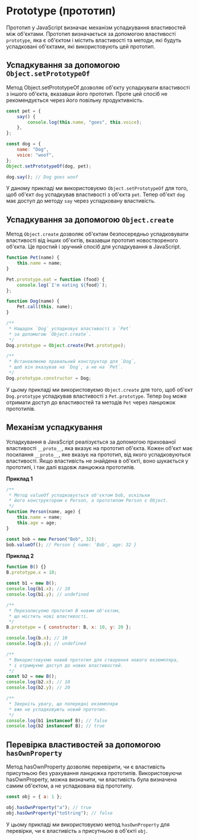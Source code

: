 # Prototype (прототип)

Прототип у JavaScript визначає механізм успадкування властивостей між об'єктами. Прототип визначається за допомогою властивості `prototype`, яка є об'єктом і містить властивості та методи, які будуть успадковані об'єктами, які використовують цей прототип.

## Успадкування за допомогою `Object.setPrototypeOf`

Метод Object.setPrototypeOf дозволяє об'єкту успадкувати властивості з іншого об'єкта, вказавши його прототип. Проте цей спосіб не рекомендується через його повільну продуктивність.

```js
const pet = {
    say() {
        console.log(this.name, "goes", this.voice);
    },
};

const dog = {
    name: "Dog",
    voice: "woof",
};
Object.setPrototypeOf(dog, pet);

dog.say(); // Dog goes woof
```

У даному прикладі ми використовуємо `Object.setPrototypeOf` для того, щоб об'єкт `dog` успадкував властивості з об'єкта `pet`. Тепер об'єкт `dog` має доступ до методу `say` через успадковану властивість.

## Успадкування за допомогою `Object.create`

Метод `Object.create` дозволяє об'єктам безпосередньо успадковувати властивості від інших об'єктів, вказавши прототип новоствореного об'єкта. Це простий і зручний спосіб для успадкування в JavaScript.

```js
function Pet(name) {
    this.name = name;
}

Pet.prototype.eat = function (food) {
    console.log(`I'm eating ${food}`);
};

function Dog(name) {
    Pet.call(this, name);
}

/**
 * Нащадок `Dog` успадковує властивості з `Pet`
 * за допомогою `Object.create`.
 */
Dog.prototype = Object.create(Pet.prototype);

/**
 * Встановлюємо правильний конструктор для `Dog`,
 * щоб він вказував на `Dog`, а не на `Pet`.
 */
Dog.prototype.constructor = Dog;
```

У цьому прикладі ми використовуємо `Object.create` для того, щоб об'єкт `Dog.prototype` успадкував властивості з `Pet.prototype`. Тепер `Dog` може отримати доступ до властивостей та методів `Pet` через ланцюжок прототипів.

## Механізм успадкування

Успадкування в JavaScript реалізується за допомогою прихованої властивості `__proto__`, яка вказує на прототип об'єкта. Кожен об'єкт має посилання `__proto__`, яке вказує на прототип, від якого успадковуються властивості. Якщо властивість не знайдена в об'єкті, воно шукається у прототипі, і так далі вздовж ланцюжка прототипів.

**Приклад 1**

```js
/**
 * Метод valueOf успадковується об'єктом bob, оскільки
 * його конструктором є Person, а прототипом Person є Object.
 */
function Person(name, age) {
    this.name = name;
    this.age = age;
}

const bob = new Person("Bob", 32);
bob.valueOf(); // Person { name: 'Bob', age: 32 }
```

**Приклад 2**

```js
function B() {}
B.prototype.x = 10;

const b1 = new B();
console.log(b1.x); // 10
console.log(b1.y); // undefined

/**
 * Перезаписуємо прототип B новим об'єктом,
 * що містить нові властивості.
 */
B.prototype = { constructor: B, x: 10, y: 20 };

console.log(b.x); // 10
console.log(b.y); // undefined

/**
 * Використовуємо новий прототип для створення нового екземпляра,
 * і отримуємо доступ до нових властивостей.
 */
const b2 = new B();
console.log(b2.x); // 10
console.log(b2.y); // 20

/**
 * Зверніть увагу, що попередні екземпляри
 * вже не успадковують новий прототип.
 */
console.log(b1 instanceof B); // false
console.log(b2 instanceof B); // true
```

## Перевірка властивостей за допомогою `hasOwnProperty`

Метод hasOwnProperty дозволяє перевірити, чи є властивість присутньою без урахування ланцюжка прототипів. Використовуючи hasOwnProperty, можна визначити, чи властивість була визначена самим об'єктом, а не успадкована від прототипу.

```js
const obj = { a: 1 };

obj.hasOwnProperty("a"); // true
obj.hasOwnProperty("toString"); // false
```

У цьому прикладі ми використовуємо метод `hasOwnProperty` для перевірки, чи є властивість `a` присутньою в об'єкті `obj`.
